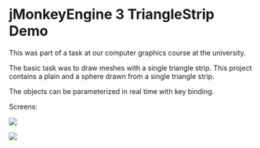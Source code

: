 # jMonkeyEngine 3 TriangleStrip Demo

This was part of a task at our computer graphics course at the university.

The basic task was to draw meshes with a single triangle strip.
This project contains a plain and a sphere drawn from a single triangle strip.

The objects can be parameterized in real time with key binding.

Screens:

![](https://github.com/srad/JME3_TriangleStrip_Demo/raw/master/screenshots/plane.png)

![](https://github.com/srad/JME3_TriangleStrip_Demo/raw/master/screenshots/sphere.png)